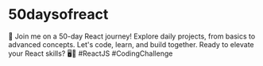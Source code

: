 # 50daysofreact
🚀 Join me on a 50-day React journey! Explore daily projects, from basics to advanced concepts. Let's code, learn, and build together. Ready to elevate your React skills? 🖥️🚧 #ReactJS #CodingChallenge
